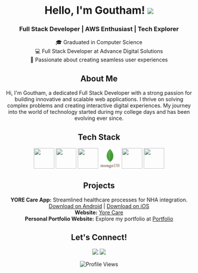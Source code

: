 

<h1 align="center">Hello, I'm Goutham! <img src="https://raw.githubusercontent.com/MartinHeinz/MartinHeinz/master/wave.gif" width="30px"></h1>

<h3 align="center">Full Stack Developer | AWS Enthusiast | Tech Explorer</h3>

<p align="center">
  🎓 Graduated in Computer Science <br/>
  💻 Full Stack Developer at Advance Digital Solutions <br/>
  🚀 Passionate about creating seamless user experiences <br/>
</p>

<h2 align="center">About Me</h2>

<p align="center">
  Hi, I'm Goutham, a dedicated Full Stack Developer with a strong passion for building innovative and scalable web applications. I thrive on solving complex problems and creating interactive digital experiences. My journey into the world of technology started during my college days and has been evolving ever since.
</p>

<h2 align="center">Tech Stack</h2>

<p align="center">
  <img src="https://img.icons8.com/color/48/000000/javascript.png" width="55" height="55"/>
  <img src="https://avatars.githubusercontent.com/u/8908513?s=255&v=4" width="55" height="55"/>
  <img src="https://img.icons8.com/color/48/000000/nodejs.png" width="55" height="55"/>
  <img src="https://raw.githubusercontent.com/devicons/devicon/master/icons/mongodb/mongodb-original-wordmark.svg" width="55" height="55"/>
  <img src="https://img.icons8.com/color/48/000000/amazon-web-services.png" width="55" height="55"/>
  <img src="https://img.icons8.com/color/48/000000/react-native.png" width="55" height="55"/>
</p>

<h2 align="center">Projects</h2>

<p align="center">
  <b>YORE Care App:</b> Streamlined healthcare processes for NHA integration. <br/>
  <a href="https://play.google.com/store/apps/details?id=com.yorecareapp">Download on Android</a> | <a href="https://apps.apple.com/in/app/yore-care/id6451338874">Download on iOS</a> <br/>
  <b>Website:</b> <a href="http://yore.care/">Yore Care</a> <br/>
  <b>Personal Portfolio Website:</b> Explore my portfolio at <a href="https://goutham-portpolio.netlify.app/">Portfolio</a> <br/>
  <!-- Add more projects as needed -->
</p>

<h2 align="center">Let's Connect!</h2>

<p align="center">
  <a href="https://www.linkedin.com/in/goutham141/"><img src="https://img.icons8.com/fluent/48/000000/linkedin.png"/></a>
  <a href="mailto:akkaladevigoutham@gmail.com"><img src="https://img.icons8.com/color/48/000000/gmail-new.png"/></a>
</p>

<div align="center">
  <img src="https://komarev.com/ghpvc/?username=goutham41" alt="Profile Views">
</div>
